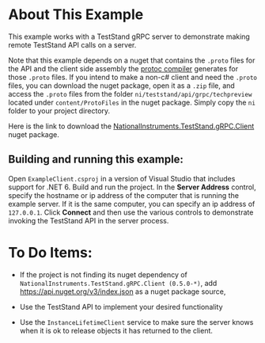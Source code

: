 ﻿# About This Example
This example works with a TestStand gRPC server to demonstrate making remote TestStand API calls on a server.

Note that this example depends on a nuget that contains the `.proto` files for the API and the client side assembly
the [protoc compiler](https://protobuf.dev/getting-started/cpptutorial) generates for those `.proto` files. If you intend to make a non-c# client and need the `.proto` 
files, you can download the nuget package, open it as a `.zip` file, and access the `.proto` files from the 
folder `ni/teststand/api/grpc/techpreview` located under `content/ProtoFiles` in the nuget package.  Simply copy
the `ni` folder to your project directory.

Here is the link to download the [NationalInstruments.TestStand.gRPC.Client](https://www.nuget.org/packages/NationalInstruments.TestStand.Grpc.Client) nuget package.


## Building and running this example:

Open `ExampleClient.csproj` in a version of Visual Studio that includes support for .NET 6. Build and run the
project. In the **Server Address** control, specify the hostname or ip address of the computer that is running the
example server. If it is the same computer, you can specify an ip address of `127.0.0.1`. Click **Connect** and
then use the various controls to demonstrate invoking the TestStand API in the server process.


# To Do Items:

- If the project is not finding its nuget dependency of `NationalInstruments.TestStand.gRPC.Client (0.5.0-*)`,
add https://api.nuget.org/v3/index.json as a nuget package source,

- Use the TestStand API to implement your desired functionality

- Use the `InstanceLifetimeClient` service to make sure the server knows when it is ok to release objects it
has returned to the client.